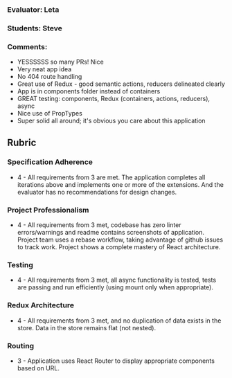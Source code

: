 ### Evaluator: Leta
### Students: Steve
### Comments:

* YESSSSSS so many PRs! Nice
* Very neat app idea
* No 404 route handling
* Great use of Redux - good semantic actions, reducers delineated clearly
* App is in components folder instead of containers
* GREAT testing: components, Redux (containers, actions, reducers), async
* Nice use of PropTypes
* Super solid all around; it's obvious you care about this application

## Rubric

### Specification Adherence

* 4 - All requirements from 3 are met. The application completes all iterations above and implements one or more of the extensions. And the evaluator has no recommendations for design changes.

### Project Professionalism

* 4 - All requirements from 3 met, codebase has zero linter errors/warnings and readme contains screenshots of application. Project team uses a rebase workflow, taking advantage of github issues to track work. Project shows a complete mastery of React architecture.

### Testing

* 4 - All requirements from 3 met, all async functionality is tested, tests are passing and run efficiently (using mount only when appropriate).

### Redux Architecture

* 4 - All requirements from 3 met, and no duplication of data exists in the store. Data in the store remains flat (not nested).

### Routing

* 3 - Application uses React Router to display appropriate components based on URL.
